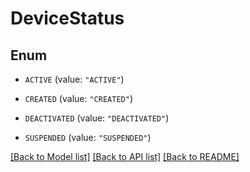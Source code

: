 # DeviceStatus

## Enum


* `ACTIVE` (value: `"ACTIVE"`)

* `CREATED` (value: `"CREATED"`)

* `DEACTIVATED` (value: `"DEACTIVATED"`)

* `SUSPENDED` (value: `"SUSPENDED"`)


[[Back to Model list]](../README.md#documentation-for-models) [[Back to API list]](../README.md#documentation-for-api-endpoints) [[Back to README]](../README.md)


